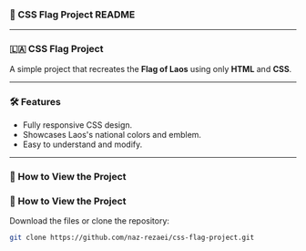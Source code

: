 ### 🌟 CSS Flag Project README  

---

### 🇱🇦 **CSS Flag Project**  

A simple project that recreates the **Flag of Laos** using only **HTML** and **CSS**.  

---

### 🛠 **Features**  
- Fully responsive CSS design.  
- Showcases Laos's national colors and emblem.  
- Easy to understand and modify.  

---

### 🚀 How to View the Project  

### 🚀 How to View the Project  
Download the files or clone the repository:

```bash
git clone https://github.com/naz-rezaei/css-flag-project.git



